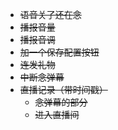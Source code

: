 - ~~语音关了还在念~~
- ~~播报音量~~
- ~~播报音调~~
- ~~加一个保存配置按钮~~
- ~~连发礼物~~
- ~~中断念弹幕~~
- ~~直播记录（带时间戳）~~
    - ~~念弹幕的部分~~
    - ~~进入直播间~~